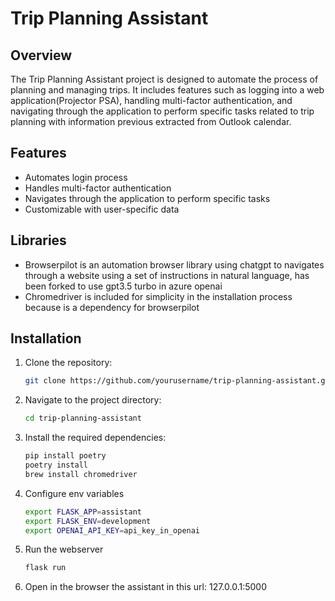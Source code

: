# Trip Planning Assistant

## Overview

The Trip Planning Assistant project is designed to automate the process of planning and managing trips. It includes features such as logging into a web application(Projector PSA), handling multi-factor authentication, and navigating through the application to perform specific tasks related to trip planning with information previous extracted from Outlook calendar.

## Features

- Automates login process
- Handles multi-factor authentication
- Navigates through the application to perform specific tasks
- Customizable with user-specific data

## Libraries

- Browserpilot is an automation browser library using chatgpt to navigates through a website using a set of instructions in natural language, has been forked to use gpt3.5 turbo in azure openai
- Chromedriver is included for simplicity in the installation process because is a dependency for browserpilot

## Installation

1. Clone the repository:
    ```sh
    git clone https://github.com/yourusername/trip-planning-assistant.git
    ```
2. Navigate to the project directory:
    ```sh
    cd trip-planning-assistant
    ```
3. Install the required dependencies:
    ```sh
    pip install poetry
    poetry install
    brew install chromedriver
    ```
4. Configure env variables
    ```sh
    export FLASK_APP=assistant
    export FLASK_ENV=development
    export OPENAI_API_KEY=api_key_in_openai
    ```
5. Run the webserver
    ```sh
    flask run
    ```
6. Open in the browser the assistant in this url:
   127.0.0.1:5000